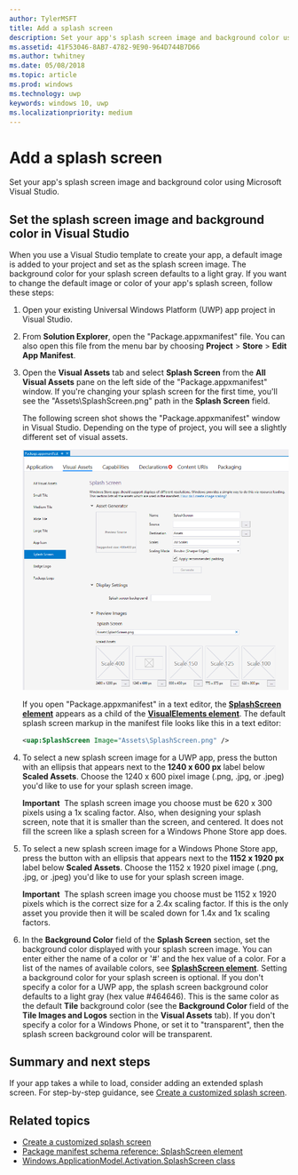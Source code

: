 ```yaml
---
author: TylerMSFT
title: Add a splash screen
description: Set your app's splash screen image and background color using Microsoft Visual Studio.
ms.assetid: 41F53046-8AB7-4782-9E90-964D744B7D66
ms.author: twhitney
ms.date: 05/08/2018
ms.topic: article
ms.prod: windows
ms.technology: uwp
keywords: windows 10, uwp
ms.localizationpriority: medium
---
```


# Add a splash screen

Set your app's splash screen image and background color using Microsoft Visual Studio.

## Set the splash screen image and background color in Visual Studio

When you use a Visual Studio template to create your app, a default image is added to your project and set as the splash screen image. The background color for your splash screen defaults to a light gray. If you want to change the default image or color of your app's splash screen, follow these steps:

1. Open your existing Universal Windows Platform (UWP) app project in Visual Studio.
2. From **Solution Explorer**, open the "Package.appxmanifest" file. You can also open this file from the menu bar by choosing **Project** &gt; **Store** &gt; **Edit App Manifest**.
3. Open the **Visual Assets** tab and select **Splash Screen** from the **All Visual Assets** pane on the left side of the "Package.appxmanifest" window. If you're changing your splash screen for the first time, you'll see the "Assets\\SplashScreen.png" path in the **Splash Screen** field.

    The following screen shot shows the "Package.appxmanifest" window in Visual Studio. Depending on the type of project, you will see a slightly different set of visual assets.

    ![a screen shot of the "package.appxmanifest" window in visual studio 2017](images/appmanifest.png)

    If you open "Package.appxmanifest" in a text editor, the [**SplashScreen element**](https://msdn.microsoft.com/library/windows/apps/br211467) appears as a child of the [**VisualElements element**](https://msdn.microsoft.com/library/windows/apps/br211471). The default splash screen markup in the manifest file looks like this in a text editor:

    ```xml
    <uap:SplashScreen Image="Assets\SplashScreen.png" />
    ```

4. To select a new splash screen image for a UWP app, press the button with an ellipsis that appears next to the **1240 x 600 px** label below **Scaled Assets**. Choose the 1240 x 600 pixel image (.png, .jpg, or .jpeg) you'd like to use for your splash screen image.

    **Important**  The splash screen image you choose must be 620 x 300 pixels using a 1x scaling factor. Also, when designing your splash screen, note that it is smaller than the screen, and centered. It does not fill the screen like a splash screen for a Windows Phone Store app does.

5. To select a new splash screen image for a Windows Phone Store app, press the button with an ellipsis that appears next to the **1152 x 1920 px** label below **Scaled Assets**. Choose the 1152 x 1920 pixel image (.png, .jpg, or .jpeg) you'd like to use for your splash screen image.

    **Important**  The splash screen image you choose must be 1152 x 1920 pixels which is the correct size for a 2.4x scaling factor. If this is the only asset you provide then it will be scaled down for 1.4x and 1x scaling factors.

6. In the **Background Color** field of the **Splash Screen** section, set the background color displayed with your splash screen image. You can enter either the name of a color or '\#' and the hex value of a color. For a list of the names of available colors, see [**SplashScreen element**](https://msdn.microsoft.com/library/windows/apps/br211467). Setting a background color for your splash screen is optional. If you don't specify a color for a UWP app, the splash screen background color defaults to a light gray (hex value \#464646). This is the same color as the default **Tile** background color (see the **Background Color** field of the **Tile Images and Logos** section in the **Visual Assets** tab). If you don't specify a color for a Windows Phone, or set it to "transparent", then the splash screen background color will be transparent.

## Summary and next steps

If your app takes a while to load, consider adding an extended splash screen. For step-by-step guidance, see [Create a customized splash screen](create-a-customized-splash-screen.md).

## Related topics

* [Create a customized splash screen](create-a-customized-splash-screen.md)
* [Package manifest schema reference: SplashScreen element](https://msdn.microsoft.com/library/windows/apps/br211467)
* [Windows.ApplicationModel.Activation.SplashScreen class](https://msdn.microsoft.com/library/windows/apps/br224763)